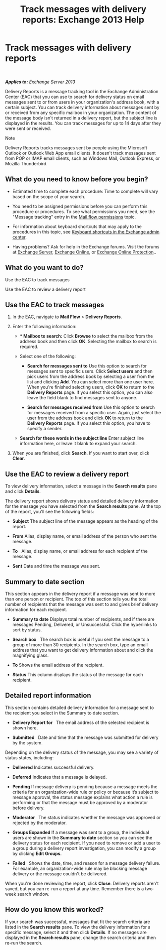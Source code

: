 ﻿---
title: 'Track messages with delivery reports: Exchange 2013 Help'
TOCTitle: Track messages with delivery reports
ms:assetid: a14e4e62-08ca-4a7b-92e1-d39fe3e0a9e5
ms:mtpsurl: https://technet.microsoft.com/en-us/library/JJ150554(v=EXCHG.150)
ms:contentKeyID: 47560081
ms.date: 12/09/2016
mtps_version: v=EXCHG.150
---

# Track messages with delivery reports

 

_**Applies to:** Exchange Server 2013_


Delivery Reports is a message tracking tool in the Exchange Administration Center (EAC) that you can use to search for delivery status on email messages sent to or from users in your organization's address book, with a certain subject. You can track delivery information about messages sent by or received from any specific mailbox in your organization. The content of the message body isn't returned in a delivery report, but the subject line is displayed in the results. You can track messages for up to 14 days after they were sent or received.


> [!NOTE]
> Delivery Reports tracks messages sent by people using the Microsoft Outlook or Outlook Web App email clients. It doesn't track messages sent from POP or IMAP email clients, such as Windows Mail, Outlook Express, or Mozilla Thunderbird.



## What do you need to know before you begin?

  - Estimated time to complete each procedure: Time to complete will vary based on the scope of your search.

  - You need to be assigned permissions before you can perform this procedure or procedures. To see what permissions you need, see the "Message tracking" entry in the [Mail flow permissions](mail-flow-permissions-exchange-2013-help.md) topic.

  - For information about keyboard shortcuts that may apply to the procedures in this topic, see [Keyboard shortcuts in the Exchange admin center](keyboard-shortcuts-in-the-exchange-admin-center-exchange-online-protection-help.md).

  - Having problems? Ask for help in the Exchange forums. Visit the forums at [Exchange Server](https://go.microsoft.com/fwlink/p/?linkid=60612), [Exchange Online](https://go.microsoft.com/fwlink/p/?linkid=267542), or [Exchange Online Protection](https://go.microsoft.com/fwlink/p/?linkid=285351)..

## What do you want to do?

Use the EAC to track messages

Use the EAC to review a delivery report

## Use the EAC to track messages

1.  In the EAC, navigate to **Mail Flow** \> **Delivery Reports**.

2.  Enter the following information:
    
      - **&#42; Mailbox to search:** Click **Browse** to select the mailbox from the address book and then click **OK**. Selecting the mailbox to search is required.
    
      - Select one of the following:
        
          - **Search for messages sent to** Use this option to search for messages sent to specific users. Click **Select users** and then pick users from the address book by selecting a user from the list and clicking **Add**. You can select more than one user here. When you're finished selecting users, click **OK** to return to the **Delivery Reports** page. If you select this option, you can also leave the field blank to find messages sent to anyone.
        
          - **Search for messages received from** Use this option to search for messages received from a specific user. Again, just select the user from the address book and click **OK** to return to the **Delivery Reports** page. If you select this option, you have to specify a sender.
    
      - **Search for these words in the subject line** Enter subject line information here, or leave it blank to expand your search.

3.  When you are finished, click **Search**. If you want to start over, click **Clear**.

## Use the EAC to review a delivery report

To view delivery information, select a message in the **Search results** pane and click **Details**.

The delivery report shows delivery status and detailed delivery information for the message you have selected from the **Search results** pane. At the top of the report, you'll see the following fields:

  - **Subject** The subject line of the message appears as the heading of the report.

  - **From** Alias, display name, or email address of the person who sent the message.

  - **To**   Alias, display name, or email address for each recipient of the message.

  - **Sent** Date and time the message was sent.

## Summary to date section

This section appears in the delivery report if a message was sent to more than one person or recipient. The top of this section tells you the total number of recipients that the message was sent to and gives brief delivery information for each recipient.

  - **Summary to date** Displays total number of recipients, and if there are messages Pending, Delivered, or Unsuccessful. Click the hyperlinks to sort by status.

  - **Search box**   The search box is useful if you sent the message to a group of more than 30 recipients. In the search box, type an email address that you want to get delivery information about and click the magnifying glass.

  - **To** Shows the email address of the recipient.

  - **Status** This column displays the status of the message for each recipient.

## Detailed report information

This section contains detailed delivery information for a message sent to the recipient you select in the Summary to date section.

  - **Delivery Report for**   The email address of the selected recipient is shown here.

  - **Submitted**   Date and time that the message was submitted for delivery by the system.

Depending on the delivery status of the message, you may see a variety of status states, including:

  - **Delivered** Indicates successful delivery.

  - **Deferred** Indicates that a message is delayed.

  - **Pending** If message delivery is pending because a message meets the criteria for an organization-wide rule or policy or because it’s subject to message approval, the status message explains what action a rule is performing or that the message must be approved by a moderator before delivery.

  - **Moderator**   The status indicates whether the message was approved or rejected by the moderator.

  - **Groups Expanded** If a message was sent to a group, the individual users are shown in the **Summary to date** section so you can see the delivery status for each recipient. If you need to remove or add a user to a group during a delivery report investigation, you can modify a group by clicking **Edit Groups**.

  - **Failed**   Shows the date, time, and reason for a message delivery failure. For example, an organization-wide rule may be blocking message delivery or the message couldn't be delivered.

When you're done reviewing the report, click **Close**. Delivery reports aren't saved, but you can re-run a report at any time. Remember there is a two-week search window.

## How do you know this worked?

If your search was successful, messages that fit the search criteria are listed in the **Search results** pane. To view the delivery information for a specific message, select it and then click **Details**. If no messages are displayed in the **Search results** pane, change the search criteria and then re-run the search.

